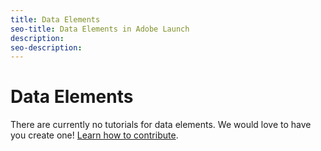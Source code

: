 ```yaml
---
title: Data Elements
seo-title: Data Elements in Adobe Launch
description: 
seo-description: 
---
```


# Data Elements

There are currently no tutorials for data elements. We would love to have you create one! [Learn how to contribute](/contributing.md).

